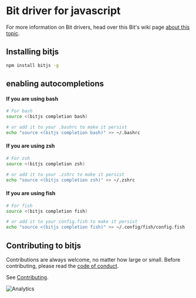 # Bit driver for javascript

For more information on Bit drivers, head over this Bit's wiki page [about this
topic](https://github.com/teambit/bit/wiki/Bit-Drivers).

## Installing bitjs

```sh
npm install bitjs -g
```

## enabling autocompletions

#### If you are using bash

```bash
# For bash
source <(bitjs completion bash)

# or add it to your .bashrc to make it persist
echo "source <(bitjs completion bash)" >> ~/.bashrc
```

#### If you are using zsh

```bash
# For zsh
source <(bitjs completion zsh)

# or add it to your .zshrc to make it persist
echo "source <(bitjs completion zsh)" >> ~/.zshrc
```

#### If you are using fish

```bash
# For fish
source <(bitjs completion fish)

# or add it to your config.fish to make it persist
echo "source <(bitjs completion fish)" >> ~/.config/fish/config.fish
```

## Contributing to bitjs

Contributions are always welcome, no matter how large or small. Before contributing, please read the [code of conduct](CODE_OF_CONDUCT.md).

See [Contributing](CONTRIBUTING.md).

![Analytics](https://ga-beacon.appspot.com/UA-96032224-1/bit-js/readme)
